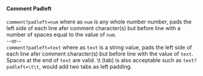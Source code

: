 #### Comment Padleft

`comment?padleft=num` where as `num` is any whole number number, pads the left side of each line afer comment character(s) but before line with a number of spaces
equal to the value of `num`.  
--or--  
`comment?padleft=text` where as `text` is a string value, pads the left side of each line afer comment character(s) but before line with the value of `text`.
Spaces at the end of `text` are valid. \t (tab) is also acceptable such as `text?padleft=\t\t`, would add two tabs as left padding.  